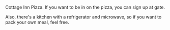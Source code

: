 Cottage Inn Pizza. If you want to be in on the pizza, you can sign up at gate.

Also, there's a kitchen with a refrigerator and microwave, so if you want to pack your own meal, feel free.
